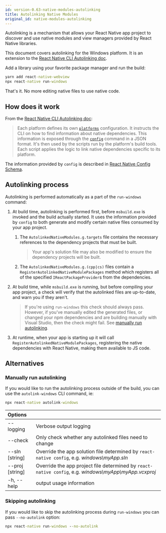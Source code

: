```yaml
---
id: version-0.63-native-modules-autolinking
title: Autolinking Native Modules
original_id: native-modules-autolinking
---
```


Autolinking is a mechanism that allows your React Native app project to discover and use native modules and view managers provided by React Native libraries.

This document covers autolinking for the Windows platform. It is an extension to the [React Native CLI Autolinking doc](https://github.com/react-native-community/cli/blob/master/docs/autolinking.md).

Add a library using your favorite package manager and run the build:

```bat
yarn add react-native-webview
npx react-native run-windows
```

That's it. No more editing native files to use native code.

## How does it work

From the [React Native CLI Autolinking doc](https://github.com/react-native-community/cli/blob/master/docs/autolinking.md#how-does-it-work):

> Each platform defines its own [`platforms`](https://github.com/react-native-community/cli/blob/master/docs/platforms.md) configuration. It instructs the CLI on how to find information about native dependencies. This information is exposed through the [`config`](https://github.com/react-native-community/cli/blob/master/docs/commands.md#config) command in a JSON format. It's then used by the scripts run by the platform's build tools. Each script applies the logic to link native dependencies specific to its platform.

The information provided by `config` is described in [React Native Config Schema](config.md).

## Autolinking process

Autolinking is performed automatically as a part of the `run-windows` command:

1. At build time, autolinking is performed first, before `msbuild.exe` is invoked and the build actually started. It uses the information provided by `config` to both generate and modify certain native files consumed by your app project.
    1. The `AutolinkedNativeModules.g.targets` file contains the necessary references to the dependency projects that must be built.
        > Your app's solution file may also be modified to ensure the dependency projects will be built.

    1. The `AutolinkedNativeModules.g.(cpp|cs)` files contain a `RegisterAutolinkedNativeModulePackages` method which registers all of the specified `IReactPackageProvider`s from the dependencies.
1. At build time, while `msbuild.exe` is running, but before compiling your app project, a check will verify that the autolinked files are up-to-date, and warn you if they aren't.
    > If you're using `run-windows` this check should always pass. However, if you've manually edited the generated files, or changed your npm dependencies and are building manually with Visual Studio, then the check might fail. See [manually run autolinking](#manually-run-autolinking).
1. At runtime, when your app is starting up it will call `RegisterAutolinkedNativeModulePackages`, registering the native dependencies with React Native, making them available to JS code.

## Alternatives

### Manually run autolinking

If you would like to run the autolinking process outside of the build, you can use the `autolink-windows` CLI command, ie:

```bat
npx react-native autolink-windows
```

| Options |  |
|:--------|:-|
| --logging | Verbose output logging |
| --check | Only check whether any autolinked files need to change |
| --sln [string] | Override the app solution file determined by `react-native config`, e.g. *windows\myApp.sln* |
| --proj [string] | Override the app project file determined by `react-native config`, e.g. *windows\myApp\myApp.vcxproj* |
| -h, --help | output usage information |

### Skipping autolinking

If you would like to skip the autolinking process during `run-windows` you can pass `--no-autolink` option:

```bat
npx react-native run-windows --no-autolink
```

